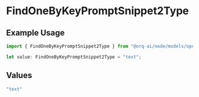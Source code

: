 # FindOneByKeyPromptSnippet2Type

## Example Usage

```typescript
import { FindOneByKeyPromptSnippet2Type } from "@orq-ai/node/models/operations";

let value: FindOneByKeyPromptSnippet2Type = "text";
```

## Values

```typescript
"text"
```